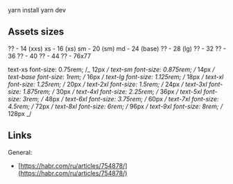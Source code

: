 yarn install
yarn dev

## Assets sizes

?? - 14 (xxs)
xs - 16 (xs)
sm - 20 (sm)
md - 24 (base)
?? - 28 (lg)
?? - 32
?? - 36
?? - 40
?? - 44
?? - 76x77

text-xs font-size: 0.75rem; /_ 12px _/
text-sm font-size: 0.875rem; /_ 14px _/
text-base font-size: 1rem; /_ 16px _/
text-lg font-size: 1.125rem; /_ 18px _/
text-xl font-size: 1.25rem; /_ 20px _/
text-2xl font-size: 1.5rem; /_ 24px _/
text-3xl font-size: 1.875rem; /_ 30px _/
text-4xl font-size: 2.25rem; /_ 36px _/
text-5xl font-size: 3rem; /_ 48px _/
text-6xl font-size: 3.75rem; /_ 60px _/
text-7xl font-size: 4.5rem; /_ 72px _/
text-8xl font-size: 6rem; /_ 96px _/
text-9xl font-size: 8rem; /_ 128px _/

## Links

General:

- [https://habr.com/ru/articles/754878/](https://habr.com/ru/articles/754878/)
